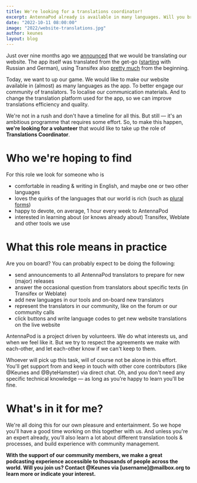```yaml
---
title: We're looking for a translations coordinator!
excerpt: AntennaPod already is available in many languages. Will you bring us to the next level?
date: "2022-10-11 08:00:00"
image: "2022/website-translations.jpg"
author: keunes
layout: blog
---
```


Just over nine months ago we [announced](/blog/2022/01/website-translations) that we would be translating our website. The app itself was translated from the get-go ([starting](https://github.com/AntennaPod/AntennaPod/commits/b49aa41e24e125a9d05050070dc620531db61963/res) with Russian and German), using Transifex also [pretty much](https://github.com/AntennaPod/AntennaPod/commits/efd120f55f3ac83c26b92f1d0b339c5a1861970f/.tx/config) from the beginning.

Today, we want to up our game. We would like to make our website available in (almost) as many languages as the app. To better engage our community of translators. To localise our communication materials. And to change the translation platform used for the app, so we can improve translations efficiency and quality.

We're not in a rush and don't have a timeline for all this. But still — it's an ambitious programme that requires some effort. So, to make this happen, **we're looking for a volunteer** that would like to take up the role of **Translations Coordinator**.

# Who we're hoping to find
For this role we look for someone who is
* comfortable in reading & writing in English, and maybe one or two other languages
* loves the quirks of the languages that our world is rich (such as [plural forms](https://web.archive.org/web/20210303102554/https://developer.mozilla.org/en-US/docs/Mozilla/Localization/Localization_and_Plurals))
* happy to devote, on average, 1 hour every week to AntennaPod
* interested in learning about (or knows already about) Transifex, Weblate and other tools we use

# What this role means in practice
Are you on board? You can probably expect to be doing the following:
* send announcements to all AntennaPod translators to prepare for new (major) releases
* answer the occasional question from translators about specific texts (in Transifex or Weblate)
* add new languages in our tools and on-board new translators
* represent the translators in our community, like on the forum or our community calls
* click buttons and write language codes to get new website translations on the live website

AntennaPod is a project driven by volunteers. We do what interests us, and when we feel like it. But we try to respect the agreements we make with each-other, and let each-other know if we can't keep to them.

Whoever will pick up this task, will of course not be alone in this effort. You'll get support from and keep in touch with other core contributors (like @Keunes and @ByteHamster) via direct chat. Oh, and you don't need any specific technical knowledge — as long as you're happy to learn you'll be fine.

# What's in it for me?

We're all doing this for our own pleasure and entertainment. So we hope you'll have a good time working on this together with us. And unless you're an expert already, you'll also learn a lot about different translation tools & processes, and build experience with community management.

**With the support of our community members, we make a great podcasting experience accessible to thousands of people across the world. Will you join us? Contact @Keunes via [username]@mailbox.org to learn more or indicate your interest.**
